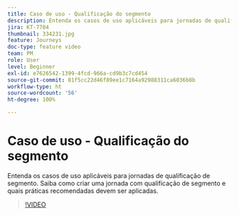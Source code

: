```yaml
---
title: Caso de uso - Qualificação do segmento
description: Entenda os casos de uso aplicáveis para jornadas de qualificação de segmento. Saiba como criar uma jornada com qualificação de segmento e quais práticas recomendadas devem ser aplicadas.
jira: KT-7704
thumbnail: 334231.jpg
feature: Journeys
doc-type: feature video
team: PM
role: User
level: Beginner
exl-id: e7626542-1399-4fcd-966a-cd9b3c7cd454
source-git-commit: 81f5cc22d46f89ee1c7164a92988311ca6036b8b
workflow-type: ht
source-wordcount: '56'
ht-degree: 100%

---
```


# Caso de uso - Qualificação do segmento

Entenda os casos de uso aplicáveis para jornadas de qualificação de segmento. Saiba como criar uma jornada com qualificação de segmento e quais práticas recomendadas devem ser aplicadas.

>[!VIDEO](https://video.tv.adobe.com/v/334231?quality=12&learn=on)
